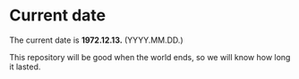 # Current date

The current date is **1972.12.13.** (YYYY.MM.DD.)

This repository will be good when the world ends, so we will know how long it lasted.